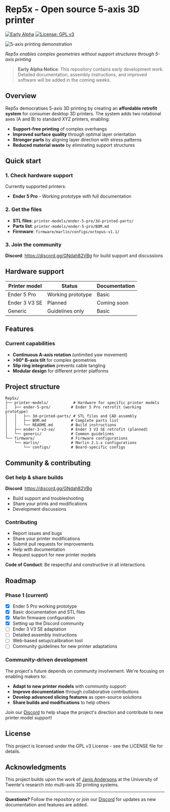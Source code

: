 # Rep5x - Open source 5-axis 3D printer

[![Early Alpha](https://img.shields.io/badge/status-early%20alpha-orange)](https://github.com/dennisklappe/Rep5x)
[![License: GPL v3](https://img.shields.io/badge/License-GPLv3-blue.svg)](https://www.gnu.org/licenses/gpl-3.0)

![5-axis printing demonstration](5axis-printing-demo.gif)

*Rep5x enables complex geometries without support structures through 5-axis printing*

> **Early Alpha Notice**: This repository contains early development work. Detailed documentation, assembly instructions, and improved software will be added in the coming weeks.

## Overview

Rep5x democratises 5-axis 3D printing by creating an **affordable retrofit system** for consumer desktop 3D printers. The system adds two rotational axes (A and B) to standard XYZ printers, enabling:

- **Support-free printing** of complex overhangs
- **Improved surface quality** through optimal layer orientation  
- **Stronger parts** by aligning layer direction with stress patterns
- **Reduced material waste** by eliminating support structures

## Quick start

### 1. Check hardware support
Currently supported printers:
- **Ender 5 Pro** - Working prototype with full documentation

### 2. Get the files
- **STL files**: `printer-models/ender-5-pro/3d-printed-parts/`
- **Parts list**: `printer-models/ender-5-pro/BOM.md`
- **Firmware**: `firmware/marlin/configs/octopus-v1.1/`

### 3. Join the community
**Discord**: https://discord.gg/GNdah82VBg for build support and discussions

## Hardware support

| Printer model | Status | Documentation |
|---------------|--------|---------------|
| Ender 5 Pro | Working prototype | Basic |
| Ender 3 V3 SE | Planned | Coming soon |
| Generic | Guidelines only | Basic |

## Features

### Current capabilities
- **Continuous A-axis rotation** (unlimited yaw movement)
- **>90° B-axis tilt** for complex geometries
- **Slip ring integration** prevents cable tangling
- **Modular design** for different printer platforms


## Project structure

```
Rep5x/
├── printer-models/           # Hardware for specific printer models
│   ├── ender-5-pro/         # Ender 5 Pro retrofit (working prototype)
│   │   ├── 3d-printed-parts/ # STL files and CAD assembly
│   │   ├── BOM.md           # Complete parts list
│   │   └── README.md        # Build instructions
│   ├── ender-3-v3-se/       # Ender 3 V3 SE retrofit (planned)
│   └── generic/             # Common guidelines
└── firmware/                # Firmware configurations
    └── marlin/              # Marlin 2.1.x configurations
        └── configs/         # Board-specific configs
```

## Community & contributing

### Get help & share builds
**Discord**: https://discord.gg/GNdah82VBg
- Build support and troubleshooting
- Share your prints and modifications
- Development discussions

### Contributing
- Report issues and bugs
- Share your printer modifications  
- Submit pull requests for improvements
- Help with documentation
- Request support for new printer models

**Code of Conduct**: Be respectful and constructive in all interactions.


## Roadmap

### Phase 1 (current)
- [x] Ender 5 Pro working prototype
- [x] Basic documentation and STL files
- [x] Marlin firmware configuration
- [x] Setting up the Discord community
- [ ] Ender 3 V3 SE adaptation
- [ ] Detailed assembly instructions
- [ ] Web-based setup/calibration tool
- [ ] Community guidelines for new printer adaptations

### Community-driven development
The project's future depends on community involvement. We're focusing on enabling makers to:
- **Adapt to new printer models** with community support
- **Improve documentation** through collaborative contributions
- **Develop advanced slicing features** as open-source solutions
- **Share builds and modifications** to help others

Join our [Discord](https://discord.gg/GNdah82VBg) to help shape the project's direction and contribute to new printer model support!

## License

This project is licensed under the GPL v3 License - see the LICENSE file for details.

## Acknowledgments

This project builds upon the work of [Janis Andersons](https://purl.utwente.nl/essays/96771) at the University of Twente's research into multi-axis 3D printing systems.

---

**Questions?** Follow the repository or join our [Discord](https://discord.gg/GNdah82VBg) for updates as new documentation and features are added.